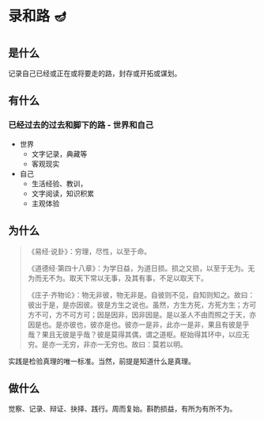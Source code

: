 # 录和路 🪔

## 是什么

记录自己已经或正在或将要走的路，封存或开拓或谋划。

## 有什么

### 已经过去的过去和脚下的路 - 世界和自己

* 世界
  * 文字记录，典藏等
  * 客观现实
* 自己
  * 生活经验、教训，
  * 文字阅读，知识积累
  * 主观体验

## 为什么

> 《易经·说卦》：穷理，尽性，以至于命。
>
> 《道德经·第四十八章》：为学日益，为道日损。损之又损，以至于无为。无为而无不为。取天下常以无事，及其有事，不足以取天下。
>
> 《庄子·齐物论》：物无非彼，物无非是。自彼则不见，自知则知之。故曰：彼出于是，是亦因彼。彼是方生之说也。虽然，方生方死，方死方生；方可方不可，方不可方可；因是因非，因非因是。是以圣人不由而照之于天，亦因是也。是亦彼也，彼亦是也。彼亦一是非，此亦一是非，果且有彼是乎哉？果且无彼是乎哉？彼是莫得其偶，谓之道枢。枢始得其环中，以应无穷。是亦一无穷，非亦一无穷也。故曰：莫若以明。

实践是检验真理的唯一标准。当然，前提是知道什么是真理。

## 做什么

觉察、记录、辩证、抉择、践行。周而复始。斟酌损益，有所为有所不为。

